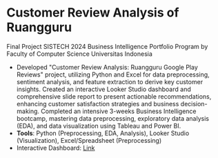 # Customer Review Analysis of Ruangguru
Final Project SISTECH 2024 Business Intelligence Portfolio Program by Faculty of Computer Science Universitas Indonesia 
- Developed "Customer Review Analysis: Ruangguru Google Play Reviews" project, utilizing Python and Excel for data preprocessing, sentiment analysis, and feature extraction to derive key customer insights. Created an interactive Looker Studio dashboard and comprehensive slide report to present actionable recommendations, enhancing customer satisfaction strategies and business decision-making. Completed an intensive 3-weeks Business Intelligence bootcamp, mastering data preprocessing, exploratory data analysis (EDA), and data visualization using Tableau and Power BI.
- **Tools**: Python (Preprocessing, EDA, Analysis), Looker Studio (Visualization), Excel/Spreadsheet (Preprocessing)
- Interactive Dashboard: [Link](https://lookerstudio.google.com/u/0/reporting/f358fd63-08e8-46f4-8b7d-71e2d044e4e7?s=uH7pVynJd7U)
